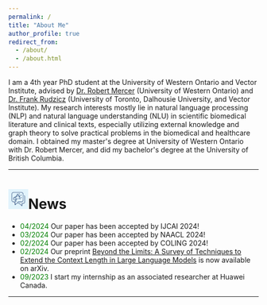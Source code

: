 ```yaml
---
permalink: /
title: "About Me"
author_profile: true
redirect_from: 
  - /about/
  - /about.html
---
```


I am a 4th year PhD student at the University of Western Ontario and Vector Institute, advised by [Dr. Robert Mercer](https://www.csd.uwo.ca/people/faculty/bios/mercer.html) (University of Western Ontario) and [Dr. Frank Rudzicz](https://web.cs.dal.ca/~rudzicz/) (University of Toronto, Dalhousie University, and Vector Institute). My research interests mostly lie in natural language processing (NLP) and natural language understanding (NLU) in scientific biomedical literature and clinical texts, especially utilizing external knowledge and graph theory to solve practical problems in the biomedical and healthcare domain. I obtained my master's degree at University of Western Ontario with Dr. Robert Mercer, and did my bachelor's degree at the University of British Columbia.  

---

# <img src="/images/icon--news.png" style="width:40px">News
* <span style="color:green">04/2024</span> Our paper has been accepted by IJCAI 2024!
* <span style="color:green">03/2024</span> Our paper has been accepted by NAACL 2024!
* <span style="color:green">02/2024</span> Our paper has been accepted by COLING 2024!
* <span style="color:green">02/2024</span> Our preprint [Beyond the Limits: A Survey of Techniques to Extend the Context Length in Large Language Models](https://arxiv.org/abs/2402.02244) is now available on arXiv. 
* <span style="color:green">09/2023</span> I start my internship as an associated researcher at Huawei Canada.  

---